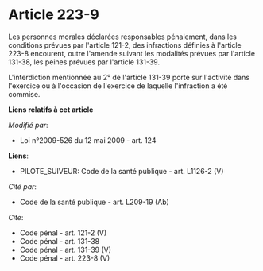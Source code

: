 # Article 223-9

Les personnes morales déclarées responsables pénalement, dans les conditions prévues par l'article 121-2, des infractions
définies à l'article 223-8 encourent, outre l'amende suivant les modalités prévues par l'article 131-38, les peines prévues
par l'article 131-39.

L'interdiction mentionnée au 2° de l'article 131-39 porte sur l'activité dans l'exercice ou à l'occasion de l'exercice de
laquelle l'infraction a été commise.

**Liens relatifs à cet article**

_Modifié par_:

  - Loi n°2009-526 du 12 mai 2009 - art. 124

**Liens**:

  - PILOTE_SUIVEUR: Code de la santé publique - art. L1126-2 (V)

_Cité par_:

  - Code de la santé publique - art. L209-19 (Ab)

_Cite_:

  - Code pénal - art. 121-2 (V)
  - Code pénal - art. 131-38
  - Code pénal - art. 131-39 (V)
  - Code pénal - art. 223-8 (V)
